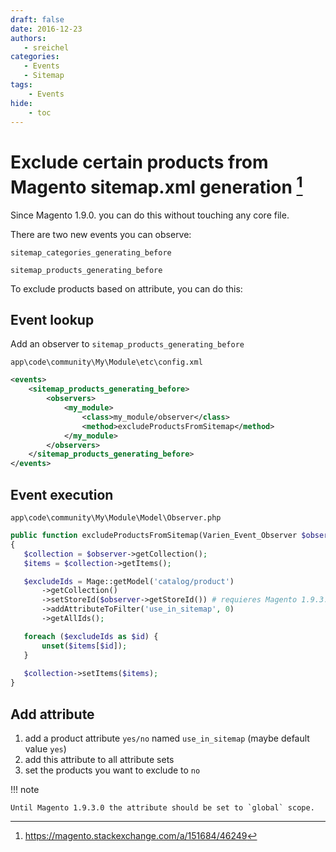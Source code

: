 ```yaml
---
draft: false
date: 2016-12-23
authors:
   - sreichel
categories:
   - Events
   - Sitemap
tags:
    - Events
hide:
    - toc
---
```


# Exclude certain products from Magento sitemap.xml generation [^1]

Since Magento 1.9.0. you can do this without touching any core file.

There are two new events you can observe:

```
sitemap_categories_generating_before
```

```
sitemap_products_generating_before
```

<!-- more -->

To exclude products based on attribute, you can do this:

## Event lookup

Add an observer to `sitemap_products_generating_before`

```
app\code\community\My\Module\etc\config.xml
```

```xml
<events>
    <sitemap_products_generating_before>
        <observers>
            <my_module>
                <class>my_module/observer</class>
                <method>excludeProductsFromSitemap</method>
            </my_module>
        </observers>
    </sitemap_products_generating_before>
</events>
```

## Event execution

```
app\code\community\My\Module\Model\Observer.php
```

```php
public function excludeProductsFromSitemap(Varien_Event_Observer $observer)
{
   $collection = $observer->getCollection();
   $items = $collection->getItems();

   $excludeIds = Mage::getModel('catalog/product')
       ->getCollection()
       ->setStoreId($observer->getStoreId()) # requieres Magento 1.9.3.0
       ->addAttributeToFilter('use_in_sitemap', 0)
       ->getAllIds();

   foreach ($excludeIds as $id) {
       unset($items[$id]);
   }
   
   $collection->setItems($items);
}
```

## Add attribute

1. add a product attribute `yes/no` named `use_in_sitemap` (maybe default value `yes`)
2. add this attribute to all attribute sets
3. set the products you want to exclude to `no`

!!! note

    Until Magento 1.9.3.0 the attribute should be set to `global` scope.

[^1]: https://magento.stackexchange.com/a/151684/46249
